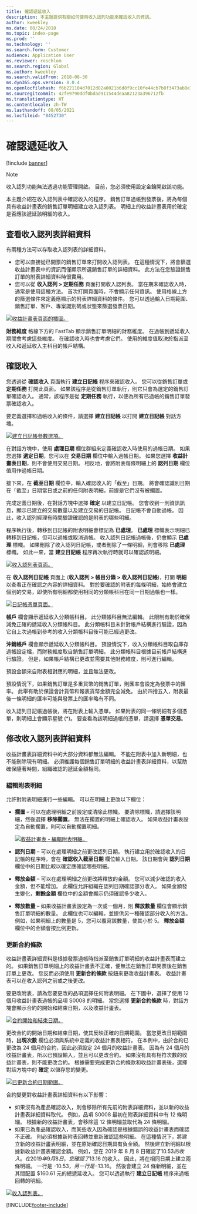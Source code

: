 ```yaml
---
title: 確認遞延收入
description: 本主題提供有關如何使用收入認列功能來確認收入的資訊。
author: kweekley
ms.date: 08/24/2018
ms.topic: index-page
ms.prod: ''
ms.technology: ''
ms.search.form: Customer
audience: Application User
ms.reviewer: roschlom
ms.search.region: Global
ms.author: kweekley
ms.search.validFrom: 2018-08-30
ms.dyn365.ops.version: 8.0.4
ms.openlocfilehash: f6b221104d7012d82a0021b6d8f9cc10fe44cb7b8f3473ab8e7ae7a89be0a5e6
ms.sourcegitcommit: 42fe9790ddf0bdad911544deaa82123a396712fb
ms.translationtype: HT
ms.contentlocale: zh-TW
ms.lasthandoff: 08/05/2021
ms.locfileid: "8452730"
---
```

# <a name="recognize-deferred-revenue"></a>確認遞延收入

[!include [banner](../includes/banner.md)]

> [!NOTE]
> 收入認列功能無法透過功能管理開啟。 目前，您必須使用設定金鑰開啟該功能。

本主題介紹在收入認列表中確認收入的程序。 銷售訂單過帳到發票後，將為每個具有收益計畫表的銷售訂單明細建立收入認列表。 明細上的收益計畫表用於確定是否應該遞延該明細的收入。

## <a name="view-revenue-recognition-schedule-details"></a>查看收入認列表詳細資料

有兩種方法可以存取收入認列表的詳細資料。

- 您可以直接從已開票的銷售訂單來打開收入認列表。 在這種情況下，將會篩選收益計畫表中的資訊而僅顯示所選銷售訂單的詳細資料。 此方法在您驗證銷售訂單的附表詳細資料時很實用。
- 您可以從 **收入認列 \> 定期任務** 頁面打開收入認列表。 當在期末確認收入時，通常是使用這種方法。 首次打開頁面時，不會顯示任何資訊。 使用格線上方的篩選條件來定義應顯示的附表詳細資料的條件。 您可以透過輸入日期範圍、銷售訂單、客戶、專案識別碼或狀態來篩選發票日期。

[![收益計畫表頁面的插圖。](./media/revenue-recognition-schedule-page.png)](./media/revenue-recognition-schedule-page.png)

**財務維度** 格線下方的 FastTab 顯示銷售訂單明細的財務維度。 在過帳到遞延收入期間會考慮這些維度。 在確認收入時也會考慮它們。 使用的維度值取決於指派至收入和遞延收入主科目的帳戶結構。

## <a name="recognize-revenue"></a>確認收入

您透過從 **確認收入** 頁面執行 **建立日記帳** 程序來確認收入。 您可以從銷售訂單或 **定期任務** 打開此頁面。 如果該程序是從銷售訂單執行，則它只會為選定的銷售訂單確認收入。 通常，該程序是從 **定期任務** 執行，以便為所有已過帳的銷售訂單發票確認收入。

要定義選擇和過帳收入的條件，請選擇 **建立日記帳** 以打開 **建立日記帳** 對話方塊。

[![建立日記帳參數選項。](./media/revenue-recognition-create-journal.png)](./media/revenue-recognition-create-journal.png)

在對話方塊中，使用 **處理日期** 欄位群組來定義確認收入時使用的過帳日期。 如果您選擇 **選定日期**，您可以在 **交易日期** 欄位中輸入過帳日期。 如果您選擇 **收益計畫表日期**，則不會使用交易日期。 相反地，會將附表每條明細上的 **認列日期** 欄位值用作過帳日期。

接下來，在 **截至日期** 欄位中，輸入確認收入的「截至」日期。 將會確認識別日期在「截至」日期當日或之前的任何附表明細，前提是它們沒有被擱置。

完成定義日期後，在對話方塊中選擇 **確定** 以建立日記帳。 您會收到一則資訊訊息，顯示已建立的交易數量以及建立交易的日記帳。 日記帳不會自動過帳。 因此，收入認列經理有時間驗證確認的是附表的哪些明細。

程序執行後，轉移到日記帳的附表明細會標記為 **已處理**。 **已處理** 標幟表示明細已轉移到日記帳，但可以過帳或取消過帳。 收入認列日記帳過帳後，仍會顯示 **已處理** 標幟。 如果刪除了收入認列日記帳，或者刪除了一條明細，則會移除 **已處理** 標幟。 如此一來，當 **建立日記帳** 程序再次執行時就可以確認該明細。

[![收入認列表頁面。](./media/revenue-recognition-rev-recog-schedule-02.png)](./media/revenue-recognition-rev-recog-schedule-02.png)

在 **收入認列日記帳** 頁面上 (**收入認列 \> 帳目分錄 \> 收入認列日記帳**)，打開 **明細** 以查看正在確認之內容的詳細資料。 對於要確認的附表的每條明細，始終會建立個別的交易，即使所有明細都使用相同的分類帳科目在同一日期過帳也一樣。

[![日記帳憑單頁面。](./media/revenue-recognition-journal-voucher.png)](./media/revenue-recognition-journal-voucher.png)

**帳戶** 欄會顯示遞延收入分類帳科目。 此分類帳科目無法編輯。 此限制有助於確保減免正確的遞延收入分類帳科目。 此分類帳科目未針對帳戶結構進行驗證，因為它自上次過帳到參考的收入分類帳科目後可能已經過更改。

**沖銷帳戶** 欄會顯示遞延收入分類帳科目。 預設情況下，收入分類帳科目取自庫存過帳設定檔，而財務維度取自銷售訂單明細。 此分類帳科目根據目前帳戶結構進行驗證。 但是，如果帳戶結構已更改並需要其他財務維度，則可進行編輯。

預設金額來自附表相對應的明細，並且無法更改。

預設情況下，如果銷售訂單是多重貨幣的銷售訂單，則匯率會設定為發票中的匯率。 此舉有助於保證會計貨幣和報表貨幣金額完全減免。 由於四捨五入，附表最後一條明細的匯率可能與發票上的匯率略有不同。

收入認列日記帳過帳後，將在附表上輸入憑單。 如果附表的同一條明細有多個憑單，則明細上會顯示星號 (\*)。 要查看為該明細過帳的憑單，請選擇 **憑單交易**。

## <a name="modify-the-revenue-recognition-schedule-details"></a>修改收入認列表詳細資料

收益計畫表詳細資料中的大部分資料都無法編輯。 不能在附表中加入新明細，也不能刪除現有明細。 必須維護每個銷售訂單明細的收益計畫表詳細資料，以幫助確保隨著時間，組織確認的遞延金額相同。

### <a name="edit-schedule-lines"></a>編輯附表明細

允許對附表明細進行一些編輯。 可以在明細上更改以下欄位：

- **擱置** – 可以在處理明細之前設定或清除此標幟。 要清除標幟，請選擇該明細，然後選擇 **移除擱置**。 無法在擱置的明細上確認收入。 如果收益計畫表設定為自動擱置，則可以自動擱置明細。

    [![收益計畫表 - 編輯附表明細。](./media/revenue-recognition-rev-revenue-schedules.png)](./media/revenue-recognition-rev-revenue-schedules.png)

- **認列日期** – 可以在處理明細之前更改認列日期。 執行建立用於確認收入的日記帳的程序時，會在 **確認收入截至日期** 欄位輸入日期。 該日期會與 **認列日期** 欄位中的日期比較以確定應確認哪些明細。
- **釋放金額** – 可以在處理明細之前更改將釋放的金額。 您可以減少確認的收入金額，但不能增加。 此欄位允許組織在認列日期確認部分收入。 如果金額發生變化，**剩餘金額** 欄位中的金額會顯示仍須確認多少收入。
- **釋放數量** – 如果收益計畫表設定為一次或一個月，則 **釋放數量** 欄位會顯示銷售訂單明細的數量。 此欄位也可以編輯，並提供另一種確認部分收入的方法。 例如，如果明細上的數量是 5，您可以覆寫該數量，使其小於 5。 **釋放金額** 欄位中的金額會按比例更新。

### <a name="update-contract-terms"></a>更新合約條款

收益計畫表詳細資料是根據發票過帳時指派至銷售訂單明細的收益計畫表而建立的。 如果銷售訂單明細上的收益計畫表不正確，便無法在銷售訂單開票後在銷售訂單上更改。 您反而必須使用 **更新合約條款** 按鈕來更改收益計畫表。 收益計畫表可以在收入認列之前或之後更改。

要更改附表，請為您要更改的品項選擇任何附表明細。 在下圖中，選擇了使用 12 個月收益計畫表過帳的品項 S0008 的明細。 當您選擇 **更新合約條款** 時，對話方塊會顯示合約的開始和結束日期，以及收益計畫表。

[![合約開始和結束日期。](./media/revenue-recognition-rev-revenue-schedule-update-cntrct-dates-schedule.png)](./media/revenue-recognition-rev-revenue-schedule-update-cntrct-dates-schedule.png)

更改合約的開始日期和結束日期，使其反映正確的日期範圍。 當您更改日期範圍時，**出現次數** 欄位必須與系統中定義的收益計畫表相符。 在本例中，由於合約已更改為 24 個月的合約，因此必須設定 24 個月的收益計畫表。 因為有 24 個月的收益計畫表，所以已預設輸入，並且可以更改合約。 如果沒有具有相符次數的收益計畫表，則不能更改合約。 根據需要完成更新合約條款和收益計畫表後，選擇對話方塊中的 **確定** 以儲存您的變更。

[![已更新合約日期範圍。](./media/revenue-recognition-rev-revenue-schedule-update-cntrct-dates-schedule-02.png)](./media/revenue-recognition-rev-revenue-schedule-update-cntrct-dates-schedule-02.png)

合約變更對收益計畫表詳細資料有以下影響：

- 如果沒有為產品確認收入，則會移除所有先前的附表詳細資料，並以新的收益計畫表詳細資料取代。 例如，品項 S0008 最初在附表詳細資料中有 12 條明細。 根據新的收益計畫表，會移除這 12 條明細並取代為 24 條明細。
- 如果已為產品確認收入，而某些收入因為確認是根據錯誤的收益計畫表而確認不正確。 則必須根據新附表回轉並重新確認這些明細。 在這種情況下，將建立新的收益計畫表明細，並在原始確認日期具有負金額。 然後建立新明細以根據新收益計畫表確認金額。 例如，您在 2019 年 8 月 8 日確認了$10.53 的收入。 在 2019 年 9 月 8 日，您確認了$13.16 的收入。 因此，將在相同日期上建立兩條明細。 一行是 -$10.53，另一行是 -$13.16。 然後會建立 24 條新明細，並在其間配置 $160.61 元的總遞延收入。 您可以透過執行 **建立日記帳** 程序來過帳回轉的明細。

[![收入認列表。](./media/revenue-recognition-rev-recog-schedule-03.png)](./media/revenue-recognition-rev-recog-schedule-03.png)


[!INCLUDE[footer-include](../../includes/footer-banner.md)]
